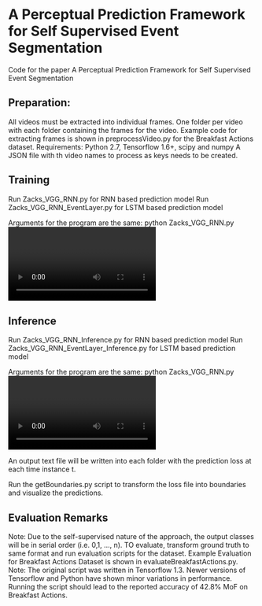 # A Perceptual Prediction Framework for Self Supervised Event Segmentation
Code for the paper A Perceptual Prediction Framework for Self Supervised Event Segmentation

## Preparation:
  All videos must be extracted into individual frames. One folder per video with each folder containing the frames for the video.
    Example code for extracting frames is shown in preprocessVideo.py for the Breakfast Actions dataset.
  Requirements: Python 2.7, Tensorflow 1.6+, scipy and numpy
  A JSON file with th video names to process as keys needs to be created.
  
  
## Training
  Run Zacks_VGG_RNN.py for RNN based prediction model
  Run Zacks_VGG_RNN_EventLayer.py for LSTM based prediction model
  
  Arguments for the program are the same:
    python Zacks_VGG_RNN.py <jsonData path> <video frames root directory> <path to save model> <use active learning (1) or not (0)>
  
## Inference
  Run Zacks_VGG_RNN_Inference.py for RNN based prediction model
  Run Zacks_VGG_RNN_EventLayer_Inference.py for LSTM based prediction model
  
  Arguments for the program are the same:
    python Zacks_VGG_RNN.py <jsonData path> <video frames root directory> <path to restore model> <output file name to write loss characteristics>

  An output text file will be written into each folder with the prediction loss at each time instance t.
  
  Run the getBoundaries.py script to transform the loss file into boundaries and visualize the predictions.
  
## Evaluation Remarks
  Note: Due to the self-supervised nature of the approach, the output classes will be in serial order (i.e. 0,1, ..., n). TO evaluate, transform ground truth to same format and run evaluation scripts for the dataset. 
  Example Evaluation for Breakfast Actions Dataset is shown in evaluateBreakfastActions.py.
  Note: The original script was written in Tensorflow 1.3. Newer versions of Tensorflow and Python have shown minor variations in performance. Running the script should lead to the reported accuracy of 42.8% MoF on Breakfast Actions.
